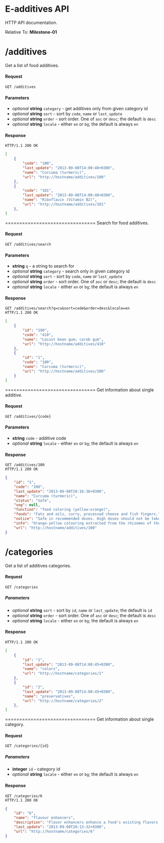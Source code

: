 E-additives API
==================

HTTP API documentation.

Relative To: **Milestone-01**

# /additives

Get a list of food additives.

#### Request

    GET /additives

#### Parameters 

  * *optional* **string** `category` - get additives only from given category id
  * *optional* **string** `sort` - sort by `code`, `name` or `last_update`
  * *optional* **string** `order` - sort order. One of `asc` or `desc`; the default is `desc`
  * *optional* **string** `locale` - either `en` or `bg`; the default is always `en`

#### Response

    HTTP/1.1 200 OK

```json
[
    {
        "code": "100",
        "last_update": "2013-09-08T14:00:48+0300",
        "name": "Curcuma (turmeric)",
        "url": "http://hostname/additives/100"
    },
    {
        "code": "101",
        "last_update": "2013-09-08T14:00:48+0300",
        "name": "Riboflavin (Vitamin B2)",
        "url": "http://hostname/additives/101"
    },
]
```

================================
Search for food additives. 

#### Request

    GET /additives/search
    
#### Parameters

  * **string** `q` - a string to search for
  * *optional* **string** `category` - search only in given category id
  * *optional* **string** `sort` - sort by `code`, `name` or `last_update`
  * *optional* **string** `order` - sort order. One of `asc` or `desc`; the default is `desc`
  * *optional* **string** `locale` - either `en` or `bg`; the default is always `en`

#### Response

    GET /additives/search?q=cu&sort=code&order=desc&locale=en
    HTTP/1.1 200 OK
    
```json
[
    {
        "id": "190",
        "code": "410",
        "name": "Locust bean gum; carob gum",
        "url": "http://hostname/additives/410"
    },
    {
        "id": "1",
        "code": "100",
        "name": "Curcuma (turmeric)",
        "url": "http://hostname/additives/100"
    }
]
```

================================
Get information about single additive.

#### Request

    GET /additives/{code}

#### Parameters

  * **string** `code` - additive code
  * *optional* **string** `locale` - either `en` or `bg`; the default is always `en`

#### Response

    GET /additives/100
    HTTP/1.1 200 OK

```json
{
    "id": "1",
    "code": "100",
    "last_update": "2013-09-08T20:16:36+0300",
    "name": "Curcuma (turmeric)",
    "status": "Safe",
    "veg": null,
    "function": "food coloring (yellow-orange)",
    "foods": "Fats and oils, curry, processed cheese and fish fingers.",
    "notice": "Safe in recommended doses. High doses should not be taken by people with gallstones, obstructive jaundice, acute bilious colic or toxic liver disorders.",
    "info": "Orange-yellow colouring extracted from the rhizomes of the turmeric plant.",
    "url": "http://hostname/additives/100"
}
```


# /categories

Get a list of additives categories.

#### Request

    GET /categories

##### Parameters

  * *optional* **string** `sort` - sort by `id`, `name` or `last_update`; the default is `id`
  * *optional* **string** `order` - sort order. One of `asc` or `desc`; the default is `desc`
  * *optional* **string**  `locale` - either `en` or `bg`; the default is always `en`

#### Response

    HTTP/1.1 200 OK

```json
[
    {
        "id": "1",
        "last_update": "2013-09-08T14:00:45+0300",
        "name": "colors",
        "url": "http://hostname/categories/1"
    },
    {
        "id": "2",
        "last_update": "2013-09-08T14:00:45+0300",
        "name": "preservatives",
        "url": "http://hostname/categories/2"
    },
]
```

================================
Get information about single category.

#### Request

    GET /categories/{id}

##### Parameters


  * **integer** `id` - category id
  * *optional* **string** `locale` - either `en` or `bg`; the default is always `en`

#### Response

    GET /categories/6
    HTTP/1.1 200 OK

```json
{
    "id": "6",
    "name": "flavour enhancers",
    "description": "Flavor enhancers enhance a food's existing flavors. They may be extracted from natural sources (through distillation, solvent extraction, maceration, among other methods) or created artificially.",
    "last_update": "2013-09-08T20:13:32+0300",
    "url": "http://hostname/categories/6"
}
```
